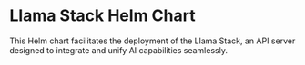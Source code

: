 # Llama Stack Helm Chart

This Helm chart facilitates the deployment of the Llama Stack, an API server designed to integrate and unify AI capabilities seamlessly.